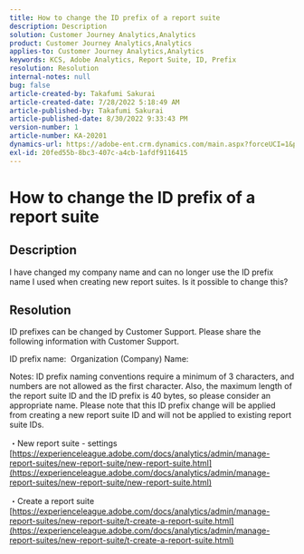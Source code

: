 ```yaml
---
title: How to change the ID prefix of a report suite
description: Description
solution: Customer Journey Analytics,Analytics
product: Customer Journey Analytics,Analytics
applies-to: Customer Journey Analytics,Analytics
keywords: KCS, Adobe Analytics, Report Suite, ID, Prefix
resolution: Resolution
internal-notes: null
bug: false
article-created-by: Takafumi Sakurai
article-created-date: 7/28/2022 5:18:49 AM
article-published-by: Takafumi Sakurai
article-published-date: 8/30/2022 9:33:43 PM
version-number: 1
article-number: KA-20201
dynamics-url: https://adobe-ent.crm.dynamics.com/main.aspx?forceUCI=1&pagetype=entityrecord&etn=knowledgearticle&id=373311bf-340e-ed11-82e5-000d3a379369
exl-id: 20fed55b-8bc3-407c-a4cb-1afdf9116415
---
```

# How to change the ID prefix of a report suite

## Description

I have changed my company name and can no longer use the ID prefix name I used when creating new report suites. Is it possible to change this?

## Resolution


ID prefixes can be changed by Customer Support. Please share the following information with Customer Support.

ID prefix name: 
Organization (Company) Name:

Notes:
ID prefix naming conventions require a minimum of 3 characters, and numbers are not allowed as the first character. Also, the maximum length of the report suite ID and the ID prefix is 40 bytes, so please consider an appropriate name. Please note that this ID prefix change will be applied from creating a new report suite ID and will not be applied to existing report suite IDs.

・New report suite - settings
[https://experienceleague.adobe.com/docs/analytics/admin/manage-report-suites/new-report-suite/new-report-suite.html](https://experienceleague.adobe.com/docs/analytics/admin/manage-report-suites/new-report-suite/new-report-suite.html)

・Create a report suite
[https://experienceleague.adobe.com/docs/analytics/admin/manage-report-suites/new-report-suite/t-create-a-report-suite.html](https://experienceleague.adobe.com/docs/analytics/admin/manage-report-suites/new-report-suite/t-create-a-report-suite.html)
